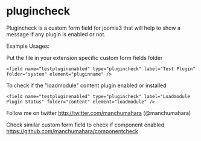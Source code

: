 plugincheck
===========

Plugincheck is a custom form field for joomla3 that will help to show a message if any plugin is enabled or not. 

Example Usages:

Put the file in your extension specific custom form fields folder

    <field name="testpluginenabled" type="plugincheck" label="Test Plugin" folder="system" element="pluginname" />
 
To check if the "loadmodule" content plugin enabled or installed

    <field name="testpluginenabled" type="plugincheck" label="Loadmodule Plugin Status" folder="content" element="loadmodule" />


Follow me on twitter http://twitter.com/manchumahara (@manchumahara)

Check similar custom form field to check if component enabled https://github.com/manchumahara/componentcheck
